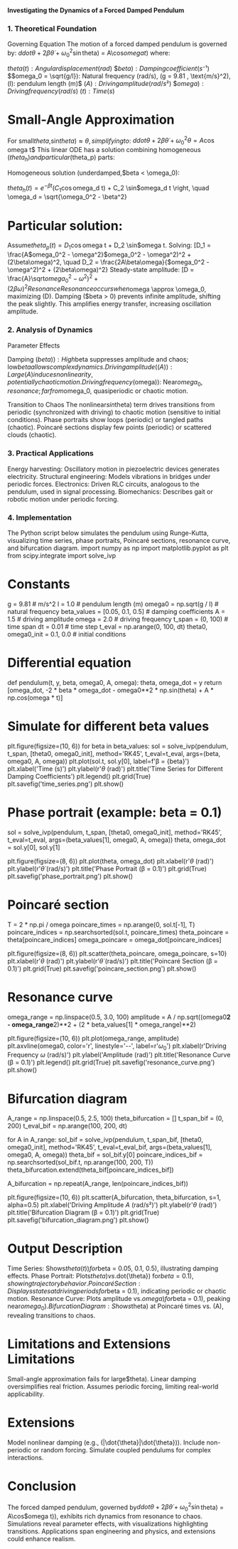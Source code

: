 **Investigating the Dynamics of a Forced Damped Pendulum**

### 1. Theoretical Foundation
Governing Equation
The motion of a forced damped pendulum is governed by:
$ddot{\theta} + 2\beta\dot{\theta} + \omega_0^2\sin$theta) = A\cos$omega t)$
where:

$theta(t): Angular displacement (rad)$
$$beta): Damping coefficient (s⁻¹)$
$$omega_0 = \sqrt{g/l}): Natural frequency (rad/s), (g = 9.81 , \text{m/s}^2), (l): pendulum length (m)$
$(A): Driving amplitude (rad/s²)$
$$omega): Driving frequency (rad/s)$
$(t): Time (s)$

# Small-Angle Approximation

For small$theta,$sin$theta) \approx \theta, simplifying to:$
$ddot{\theta} + 2\beta\dot{\theta} + \omega_0^2\theta = A\cos$omega t$
This linear ODE has a solution combining homogeneous ($theta_h) and particular ($theta_p) parts:

Homogeneous solution (underdamped,$beta < \omega_0):

$theta_h(t) = e^{-\beta t} \left( C_1 \cos$omega_d t) + C_2 \sin$omega_d t \right, \quad \omega_d = \sqrt{\omega_0^2 - \beta^2}

# Particular solution:

Assume$theta_p(t) = D_1 \cos$omega t + D_2 \sin$omega t. Solving:
[D_1 = \frac{A$omega_0^2 - \omega^2}$omega_0^2 - \omega^2)^2 + (2\beta\omega)^2, \quad D_2 = \frac{2A\beta\omega}{$omega_0^2 - \omega^2)^2 + (2\beta\omega)^2}
Steady-state amplitude:
[D = \frac{A}\sqrt$omega_0^2 - \omega^2)^2 + (2\beta\omega)^2
Resonance
Resonance occurs when$omega \approx \omega_0, maximizing (D). Damping ($beta > 0) prevents infinite amplitude, shifting the peak slightly. This amplifies energy transfer, increasing oscillation amplitude.
### 2. Analysis of Dynamics
Parameter Effects

Damping ($beta)): High$beta suppresses amplitude and chaos; low$beta allows complex dynamics.
Driving amplitude ((A)): Large (A) induces nonlinearity, potentially chaotic motion.
Driving frequency ($omega)): Near$omega_0, resonance; far from$omega_0, quasiperiodic or chaotic motion.

Transition to Chaos
The nonlinear$sin$theta) term drives transitions from periodic (synchronized with driving) to chaotic motion (sensitive to initial conditions). Phase portraits show loops (periodic) or tangled paths (chaotic). Poincaré sections display few points (periodic) or scattered clouds (chaotic).
### 3. Practical Applications

Energy harvesting: Oscillatory motion in piezoelectric devices generates electricity.
Structural engineering: Models vibrations in bridges under periodic forces.
Electronics: Driven RLC circuits, analogous to the pendulum, used in signal processing.
Biomechanics: Describes gait or robotic motion under periodic forcing.

### 4. Implementation
The Python script below simulates the pendulum using Runge-Kutta, visualizing time series, phase portraits, Poincaré sections, resonance curve, and bifurcation diagram.
import numpy as np
import matplotlib.pyplot as plt
from scipy.integrate import solve_ivp

# Constants
g = 9.81  # m/s^2
l = 1.0   # pendulum length (m)
omega0 = np.sqrt(g / l)  # natural frequency
beta_values = [0.05, 0.1, 0.5]  # damping coefficients
A = 1.5     # driving amplitude
omega = 2.0 # driving frequency
t_span = (0, 100)  # time span
dt = 0.01  # time step
t_eval = np.arange(0, 100, dt)
theta0, omega0_init = 0.1, 0.0  # initial conditions

# Differential equation
def pendulum(t, y, beta, omega0, A, omega):
    theta, omega_dot = y
    return [omega_dot, -2 * beta * omega_dot - omega0**2 * np.sin(theta) + A * np.cos(omega * t)]

# Simulate for different beta values
plt.figure(figsize=(10, 6))
for beta in beta_values:
    sol = solve_ivp(pendulum, t_span, [theta0, omega0_init], method='RK45', t_eval=t_eval,
                    args=(beta, omega0, A, omega))
    plt.plot(sol.t, sol.y[0], label=f'β = {beta}')
plt.xlabel('Time (s)')
plt.ylabel(r'$\theta$ (rad)')
plt.title('Time Series for Different Damping Coefficients')
plt.legend()
plt.grid(True)
plt.savefig('time_series.png')
plt.show()

# Phase portrait (example: beta = 0.1)
sol = solve_ivp(pendulum, t_span, [theta0, omega0_init], method='RK45', t_eval=t_eval,
                args=(beta_values[1], omega0, A, omega))
theta, omega_dot = sol.y[0], sol.y[1]

plt.figure(figsize=(8, 6))
plt.plot(theta, omega_dot)
plt.xlabel(r'$\theta$ (rad)')
plt.ylabel(r'$\dot{\theta}$ (rad/s)')
plt.title('Phase Portrait (β = 0.1)')
plt.grid(True)
plt.savefig('phase_portrait.png')
plt.show()

# Poincaré section
T = 2 * np.pi / omega
poincare_times = np.arange(0, sol.t[-1], T)
poincare_indices = np.searchsorted(sol.t, poincare_times)
theta_poincare = theta[poincare_indices]
omega_poincare = omega_dot[poincare_indices]

plt.figure(figsize=(8, 6))
plt.scatter(theta_poincare, omega_poincare, s=10)
plt.xlabel(r'$\theta$ (rad)')
plt.ylabel(r'$\dot{\theta}$ (rad/s)')
plt.title('Poincaré Section (β = 0.1)')
plt.grid(True)
plt.savefig('poincare_section.png')
plt.show()

# Resonance curve
omega_range = np.linspace(0.5, 3.0, 100)
amplitude = A / np.sqrt((omega0**2 - omega_range**2)**2 + (2 * beta_values[1] * omega_range)**2)

plt.figure(figsize=(10, 6))
plt.plot(omega_range, amplitude)
plt.axvline(omega0, color='r', linestyle='--', label=r'$\omega_0$')
plt.xlabel(r'Driving Frequency $\omega$ (rad/s)')
plt.ylabel('Amplitude (rad)')
plt.title('Resonance Curve (β = 0.1)')
plt.legend()
plt.grid(True)
plt.savefig('resonance_curve.png')
plt.show()

# Bifurcation diagram
A_range = np.linspace(0.5, 2.5, 100)
theta_bifurcation = []
t_span_bif = (0, 200)
t_eval_bif = np.arange(100, 200, dt)

for A in A_range:
    sol_bif = solve_ivp(pendulum, t_span_bif, [theta0, omega0_init], method='RK45',
                        t_eval=t_eval_bif, args=(beta_values[1], omega0, A, omega))
    theta_bif = sol_bif.y[0]
    poincare_indices_bif = np.searchsorted(sol_bif.t, np.arange(100, 200, T))
    theta_bifurcation.extend(theta_bif[poincare_indices_bif])

A_bifurcation = np.repeat(A_range, len(poincare_indices_bif))

plt.figure(figsize=(10, 6))
plt.scatter(A_bifurcation, theta_bifurcation, s=1, alpha=0.5)
plt.xlabel('Driving Amplitude $A$ (rad/s²)')
plt.ylabel(r'$\theta$ (rad)')
plt.title('Bifurcation Diagram (β = 0.1)')
plt.grid(True)
plt.savefig('bifurcation_diagram.png')
plt.show() 

# Output Description

Time Series: Shows$theta(t)) for$beta = 0.05, 0.1, 0.5), illustrating damping effects.
Phase Portrait: Plots$theta) vs.$dot{\theta}) for$beta = 0.1), showing trajectory behavior.
Poincaré Section: Displays states at driving periods for$beta = 0.1), indicating periodic or chaotic motion.
Resonance Curve: Plots amplitude vs.$omega) for$beta = 0.1), peaking near$omega_0).
Bifurcation Diagram: Shows$theta) at Poincaré times vs. (A), revealing transitions to chaos.

# Limitations and Extensions Limitations 

Small-angle approximation fails for large$theta).
Linear damping oversimplifies real friction.
Assumes periodic forcing, limiting real-world applicability.

# Extensions
 
Model nonlinear damping (e.g., (|\dot{\theta}|\dot{\theta})).
Include non-periodic or random forcing.
Simulate coupled pendulums for complex interactions.

# Conclusion
The forced damped pendulum, governed by$ddot{\theta} + 2\beta\dot{\theta} + \omega_0^2\sin$theta) = A\cos$omega t)), exhibits rich dynamics from resonance to chaos. Simulations reveal parameter effects, with visualizations highlighting transitions. Applications span engineering and physics, and extensions could enhance realism.